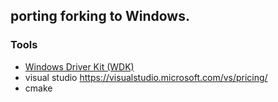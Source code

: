 ## porting forking to Windows.


### Tools
* [Windows Driver Kit (WDK)](https://learn.microsoft.com/en-us/windows-hardware/drivers/download-the-wdk)
* visual studio https://visualstudio.microsoft.com/vs/pricing/
* cmake

